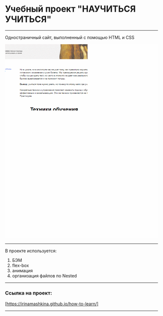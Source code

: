 # Учебный проект "НАУЧИТЬСЯ УЧИТЬСЯ"

***
Одностраничный сайт, выполненный с помощью HTML и CSS

![демонстрация проекта](./images/second.gif)

***
В проекте используется:
1. БЭМ
2. flex-box
3. анимация
4. организация файлов по Nested

***
### Cсылка на проект:
[https://irinamashkina.github.io/how-to-learn/]
***
